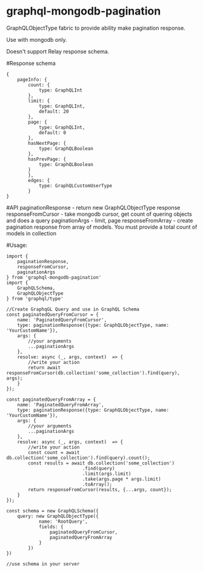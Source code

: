 # graphql-mongodb-pagination
GraphQLObjectType fabric to provide ability make pagination response.

Use with mongodb only.

Doesn't support Relay response schema.

#Response schema

	{
		pageInfo: {
			count: {
	            type: GraphQLInt
	        },
	        limit: {
	            type: GraphQLInt,
	            default: 20
	        },
	        page: {
	            type: GraphQLInt,
	            default: 0
	        },
	        hasNextPage: {
	            type: GraphQLBoolean
	        },
	        hasPrevPage: {
	            type: GraphQLBoolean
	        }
	        },
	        edges: {
	        	type: GraphQLCustomUserType
	        }
	}

#API
	paginationResponse - return new GraphQLObjectType response
	responseFromCursor - take mongodb cursor, get count of quering objects and does a query
	paginationArgs - limit, page
	responseFromArray - create pagination response from array of models. You must provide a total count of models in collection

#Usage:

    import {
    	paginationResponse,
    	responseFromCursor, 
    	paginationArgs
	} from 'graphql-mongodb-pagination'
	import {
		GraphQLSchema,
		GraphQLObjectType
	} from 'graphql/type'

    //Create GraphqGL Query and use in GraphQL Schema
    const paginatedQueryFromCursor = {
    	name: 'PaginatedQueryFromCursor',
    	type: paginationResponse({type: GraphQLObjectType, name: 'YourCustomName'}),
    	args: {
    		//your arguments
	        ...paginationArgs
	    },
	    resolve: async (_, args, context)  => {
	        //write your action
	        return await responseFromCursor(db.collection('some_collection').find(query), args);
	    }
	});

	const paginatedQueryFromArray = {
    	name: 'PaginatedQueryFromArray',
    	type: paginationResponse({type: GraphQLObjectType, name: 'YourCustomName'}),
    	args: {
    		//your arguments
	        ...paginationArgs
	    },
	    resolve: async (_, args, context)  => {
	        //write your action
	        const count = await db.collection('some_collection').find(query).count();
	        const results = await db.collection('some_collection')
	        					.find(query)
        						.limit(args.limit)
        						.take(args.page * args.limit)
        						.toArray();
	        return responseFromCursor(results, {...args, count});
	    }
	});

	const schema = new GraphQLSchema({
		query: new GraphQLObjectType({
				name: 'RootQuery',
				fields: {
					paginatedQueryFromCursor,
					paginatedQueryFromArray
				}
			})
	})

	//use schema in your server


      
